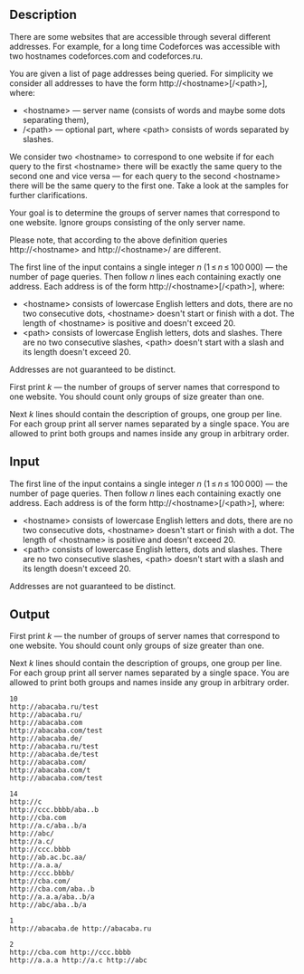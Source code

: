## Description

<div><p>There are some websites that are accessible through several different addresses. For example, for a long time Codeforces was accessible with two hostnames <span class="tex-font-style-tt">codeforces.com</span> and <span class="tex-font-style-tt">codeforces.ru</span>.</p><p>You are given a list of page addresses being queried. For simplicity we consider all addresses to have the form <span class="tex-font-style-tt">http://&lt;hostname&gt;[/&lt;path&gt;]</span>, where:</p><ul> <li> <span class="tex-font-style-tt">&lt;hostname&gt;</span>&nbsp;— server name (consists of words and maybe some dots separating them), </li><li> <span class="tex-font-style-tt">/&lt;path&gt;</span>&nbsp;— optional part, where &lt;path&gt; consists of words separated by slashes. </li></ul><p>We consider two <span class="tex-font-style-tt">&lt;hostname&gt;</span> to correspond to one website if for each query to the first <span class="tex-font-style-tt">&lt;hostname&gt;</span> there will be exactly the same query to the second one and vice versa&nbsp;— for each query to the second <span class="tex-font-style-tt">&lt;hostname&gt;</span> there will be the same query to the first one. Take a look at the samples for further clarifications.</p><p>Your goal is to determine the groups of server names that correspond to one website. Ignore groups consisting of the only server name.</p><p>Please note, that according to the above definition queries <span class="tex-font-style-tt">http://&lt;hostname&gt;</span> and <span class="tex-font-style-tt">http://&lt;hostname&gt;/</span> are different.</p></div><div class="input-specification"><p>The first line of the input contains a single integer <span class="tex-span"><i>n</i></span> (<span class="tex-span">1 ≤ <i>n</i> ≤ 100 000</span>)&nbsp;— the number of page queries. Then follow <span class="tex-span"><i>n</i></span> lines each containing exactly one address. Each address is of the form <span class="tex-font-style-tt">http://&lt;hostname&gt;[/&lt;path&gt;]</span>, where:</p><ul> <li> <span class="tex-font-style-tt">&lt;hostname&gt;</span> consists of lowercase English letters and dots, there are no two consecutive dots, <span class="tex-font-style-tt">&lt;hostname&gt;</span> doesn't start or finish with a dot. The length of <span class="tex-font-style-tt">&lt;hostname&gt;</span> is positive and doesn't exceed <span class="tex-span">20</span>. </li><li> <span class="tex-font-style-tt">&lt;path&gt;</span> consists of lowercase English letters, dots and slashes. There are no two consecutive slashes, <span class="tex-font-style-tt">&lt;path&gt;</span> doesn't start with a slash and its length doesn't exceed <span class="tex-span">20</span>. </li></ul><p>Addresses are not guaranteed to be distinct.</p></div><div class="output-specification"><p>First print <span class="tex-span"><i>k</i></span>&nbsp;— the number of groups of server names that correspond to one website. You should count only groups of size greater than one.</p><p>Next <span class="tex-span"><i>k</i></span> lines should contain the description of groups, one group per line. For each group print all server names separated by a single space. You are allowed to print both groups and names inside any group in arbitrary order.</p></div>

## Input

<p>The first line of the input contains a single integer <span class="tex-span"><i>n</i></span> (<span class="tex-span">1 ≤ <i>n</i> ≤ 100 000</span>)&nbsp;— the number of page queries. Then follow <span class="tex-span"><i>n</i></span> lines each containing exactly one address. Each address is of the form <span class="tex-font-style-tt">http://&lt;hostname&gt;[/&lt;path&gt;]</span>, where:</p><ul> <li> <span class="tex-font-style-tt">&lt;hostname&gt;</span> consists of lowercase English letters and dots, there are no two consecutive dots, <span class="tex-font-style-tt">&lt;hostname&gt;</span> doesn't start or finish with a dot. The length of <span class="tex-font-style-tt">&lt;hostname&gt;</span> is positive and doesn't exceed <span class="tex-span">20</span>. </li><li> <span class="tex-font-style-tt">&lt;path&gt;</span> consists of lowercase English letters, dots and slashes. There are no two consecutive slashes, <span class="tex-font-style-tt">&lt;path&gt;</span> doesn't start with a slash and its length doesn't exceed <span class="tex-span">20</span>. </li></ul><p>Addresses are not guaranteed to be distinct.</p>

## Output

<p>First print <span class="tex-span"><i>k</i></span>&nbsp;— the number of groups of server names that correspond to one website. You should count only groups of size greater than one.</p><p>Next <span class="tex-span"><i>k</i></span> lines should contain the description of groups, one group per line. For each group print all server names separated by a single space. You are allowed to print both groups and names inside any group in arbitrary order.</p>





```input1
10
http://abacaba.ru/test
http://abacaba.ru/
http://abacaba.com
http://abacaba.com/test
http://abacaba.de/
http://abacaba.ru/test
http://abacaba.de/test
http://abacaba.com/
http://abacaba.com/t
http://abacaba.com/test

```




```input2
14
http://c
http://ccc.bbbb/aba..b
http://cba.com
http://a.c/aba..b/a
http://abc/
http://a.c/
http://ccc.bbbb
http://ab.ac.bc.aa/
http://a.a.a/
http://ccc.bbbb/
http://cba.com/
http://cba.com/aba..b
http://a.a.a/aba..b/a
http://abc/aba..b/a

```




```output1
1
http://abacaba.de http://abacaba.ru 

```




```output2
2
http://cba.com http://ccc.bbbb 
http://a.a.a http://a.c http://abc 

```


